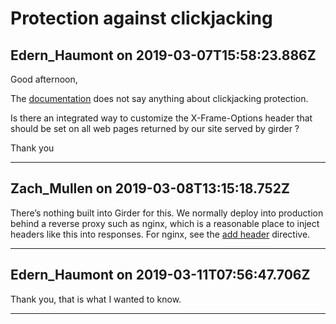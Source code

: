 # Protection against clickjacking

## Edern_Haumont on 2019-03-07T15:58:23.886Z

Good afternoon,


The [documentation](https://girder.readthedocs.io/en/stable/security.html) does not say anything about clickjacking protection.  

Is there an integrated way to customize the X\-Frame\-Options header that should be set on all web pages returned by our site served by girder ?


Thank you


---

## Zach_Mullen on 2019-03-08T13:15:18.752Z

There’s nothing built into Girder for this. We normally deploy into production behind a reverse proxy such as nginx, which is a reasonable place to inject headers like this into responses. For nginx, see the [add header](http://nginx.org/en/docs/http/ngx_http_headers_module.html#add_header) directive.


---

## Edern_Haumont on 2019-03-11T07:56:47.706Z

Thank you, that is what I wanted to know.


---

